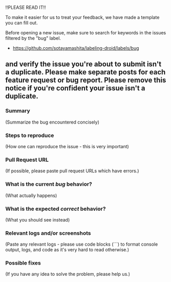 !!PLEASE READ IT!!

To make it easier for us to treat your feedback,
we have made a template you can fill out.

Before opening a new issue, make sure to search for keywords in the issues
filtered by the "bug" label.

- https://github.com/sotayamashita/labeling-droid/labels/bug

and verify the issue you're about to submit isn't a duplicate.
Please make separate posts for each feature request or bug report.
Please remove this notice if you're confident your issue isn't a duplicate.
------


### Summary

(Summarize the bug encountered concisely)

### Steps to reproduce

(How one can reproduce the issue - this is very important)

### Pull Request URL

(If possible, please paste pull request URLs which have errors.)

### What is the current *bug* behavior?

(What actually happens)

### What is the expected *correct* behavior?

(What you should see instead)

### Relevant logs and/or screenshots

(Paste any relevant logs - please use code blocks (\`\`\`) to format console output,
logs, and code as it's very hard to read otherwise.)

### Possible fixes

(If you have any idea to solve the problem, please help us.)


<!--
   We appreciate you giving us your feedback.
-->
